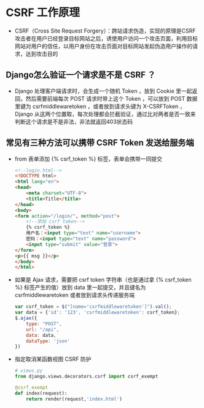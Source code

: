 # CSRF 工作原理
- CSRF（Cross Site Request Forgery）：跨站请求伪造，实现的原理是CSRF攻击者在用户已经登录目标网站之后，诱使用户访问一个攻击页面，利用目标网站对用户的信任，以用户身份在攻击页面对目标网站发起伪造用户操作的请求，达到攻击目的

## Django怎么验证一个请求是不是 CSRF ？
- Django 处理客户端请求时，会生成一个随机 Token ，放到 Cookie 里一起返回，然后需要前端每次 POST 请求时带上这个 Token ，可以放到 POST 数据里键为 csrfmiddlewaretoken ，或者放到请求头键为 X-CSRFToken ， Django 从这两个位置取，每次处理都会拦截验证，通过比对两者是否一致来判断这个请求是不是非法，非法就返回403状态码

## 常见有三种方法可以携带 CSRF Token 发送给服务端
- from 表单添加 {% csrf_token %} 标签，表单会携带一同提交
    ```html
    <!--login.html-->
    <!DOCTYPE html>
    <html lang="en">
    <head>
        <meta charset="UTF-8">
        <title>Title</title>
    </head>
    <body>
    <form action="/login/", method="post">
        <!--添加 csrf token-->
        {% csrf_token %}
        用户名：<input type="text" name="username">
        密码：<input type="text" name="password">
        <input type="submit" value="登录">
    </form>
    <p>{{ msg }}</p>
    </body>
    </html>
    ```
- 如果是 Ajax 请求，需要把 csrf token 字符串（也是通过拿 {% csrf_token %} 标签产生的值）放到 data 里一起提交，并且键名为 csrfmiddlewaretoken 或者放到请求头传递服务端
    ```js
    var csrf_token = $("[name='csrfmiddlewaretoken']").val();
    var data = {'id': '123', 'csrfmiddlewaretoken': csrf_token};
    $.ajax({
        type: "POST",
        url: "/api",
        data: data,
        dataType: 'json'
    })
    ```
- 指定取消某函数视图 CSRF 防护
    ```python
    # views.py
    from django.views.decorators.csrf import csrf_exempt

    @csrf_exempt
    def index(request):
        return render(request,'index.html')
    ```
